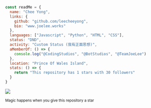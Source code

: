 ```js
const readMe = {
  name: "Chee Yong",
  links: {
    github: "github.com/leecheeyong",
    bio: "www.joelee.works"
  },
  languages: ["Javascript", "Python", "HTML", "CSS"],
  status: "DND",
  activity: "Custom Status (我有正面思想)",
  aMemberOf: () => {
    console.log("@CodingStudios", "@BotStudios", "@TeamJoeLee")
  },
  location: "Prince Of Wales Island",
  stats: () => {
    return "This repository has 1 stars with 30 followers"
  }
}
```

![](https://komarev.com/ghpvc/?username=leecheeyong&color=orange)

<sub>Magic happens when you give this repository a star</sub>
